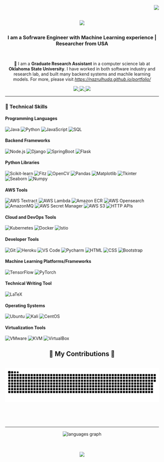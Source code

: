 <img align="right" src="https://visitor-badge.laobi.icu/badge?page_id=nazrulhuda.nazrulhuda" />

<h1 align="center">
    <img src="https://readme-typing-svg.herokuapp.com/?font=Righteous&size=35&center=true&vCenter=true&width=500&height=70&duration=4000&lines=Hi+There!+👋;+I'm+Nazrul+Huda+Shanto!;" />
</h1>

<h3 align="center">I am a Sofrware Engineer with Machine Learning experience | Researcher from USA</h3>

<br/>

<div align="center">
 
 🔭 I am a **Graduate Research Assistant** in a computer science lab at **Oklahoma State University**.
 I have worked in both software industry and research lab, and built many backend systems and machile learning models.
 For more, please visit *https://nazrulhuda.github.io/portfolio/*

 </div>
 
<div align="center"> 
  <a href="mailto:mshanto@okstate.edu">
    <img src="https://img.shields.io/badge/Gmail-333333?style=for-the-badge&logo=gmail&logoColor=red" />
  </a>
  <a href="https://www.linkedin.com/in/nazrulhudashanto/" target="_blank">
    <img src="https://img.shields.io/badge/LinkedIn-0077B5?style=for-the-badge&logo=linkedin&logoColor=white" target="_blank" />
  </a>
  <a href="https://nazrulhuda.github.io/portfolio/" target="_blank">
     <img src="https://img.shields.io/badge/Portfolio-FF5722?style=for-the-badge&logo=todoist&logoColor=white" target="_blank" /> <!-- sqlite, safari, google-chrome are other good icon options -->
  </a>
</div>

 <hr/>
 

### 🔧 Technical Skills

#### Programming Languages
![Java](https://img.shields.io/badge/Java-ED8B00?style=for-the-badge&logo=java&logoColor=white)
![Python](https://img.shields.io/badge/Python-3776AB?style=for-the-badge&logo=python&logoColor=white)
![JavaScript](https://img.shields.io/badge/JavaScript-F7DF1E?style=for-the-badge&logo=javascript&logoColor=black)
![SQL](https://img.shields.io/badge/SQL-003B57?style=for-the-badge&logo=postgresql&logoColor=white)

#### Backend Frameworks
![Node.js](https://img.shields.io/badge/Node.js-339933?style=for-the-badge&logo=nodedotjs&logoColor=white)
![Django](https://img.shields.io/badge/Django-092E20?style=for-the-badge&logo=django&logoColor=white)
![SpringBoot](https://img.shields.io/badge/SpringBoot-6DB33F?style=for-the-badge&logo=spring&logoColor=white)
![Flask](https://img.shields.io/badge/Flask-000000?style=for-the-badge&logo=flask&logoColor=white)


#### Python Libraries
![Scikit-learn](https://img.shields.io/badge/Scikit--learn-F7931E?style=for-the-badge&logo=scikit-learn&logoColor=white)
![Fitz](https://img.shields.io/badge/Fitz-FF0000?style=for-the-badge&logo=fitz&logoColor=white)
![OpenCV](https://img.shields.io/badge/OpenCV-5C3EE8?style=for-the-badge&logo=opencv&logoColor=white)
![Pandas](https://img.shields.io/badge/Pandas-150458?style=for-the-badge&logo=pandas&logoColor=white)
![Matplotlib](https://img.shields.io/badge/Matplotlib-0C4B33?style=for-the-badge&logo=matplotlib&logoColor=white)
![Tkinter](https://img.shields.io/badge/Tkinter-464646?style=for-the-badge&logo=tkinter&logoColor=white)
![Seaborn](https://img.shields.io/badge/Seaborn-4BC51D?style=for-the-badge&logo=seaborn&logoColor=white)
![Numpy](https://img.shields.io/badge/Numpy-013243?style=for-the-badge&logo=numpy&logoColor=white)

#### AWS Tools
![AWS Textract](https://img.shields.io/badge/AWS_Textract-FF9900?style=for-the-badge&logo=amazon-aws&logoColor=white)
![AWS Lambda](https://img.shields.io/badge/AWS_Lambda-FF9900?style=for-the-badge&logo=amazon-aws&logoColor=white)
![Amazon ECR](https://img.shields.io/badge/Amazon_ECR-FF9900?style=for-the-badge&logo=amazon-aws&logoColor=white)
![AWS Opensearch](https://img.shields.io/badge/AWS_Opensearch-FF9900?style=for-the-badge&logo=amazon-aws&logoColor=white)
![AmazonMQ](https://img.shields.io/badge/AmazonMQ-FF9900?style=for-the-badge&logo=amazon-aws&logoColor=white)
![AWS Secret Manager](https://img.shields.io/badge/AWS_Secret_Manager-FF9900?style=for-the-badge&logo=amazon-aws&logoColor=white)
![AWS S3](https://img.shields.io/badge/AWS_S3-569A31?style=for-the-badge&logo=amazon-s3&logoColor=white)
![HTTP APIs](https://img.shields.io/badge/HTTP_APIs-FF9900?style=for-the-badge&logo=amazon-aws&logoColor=white)

#### Cloud and DevOps Tools
![Kubernetes](https://img.shields.io/badge/Kubernetes-326CE5?style=for-the-badge&logo=kubernetes&logoColor=white)
![Docker](https://img.shields.io/badge/Docker-2496ED?style=for-the-badge&logo=docker&logoColor=white)
![Istio](https://img.shields.io/badge/Istio-466BB0?style=for-the-badge&logo=istio&logoColor=white)

#### Developer Tools
![Git](https://img.shields.io/badge/Git-F05032?style=for-the-badge&logo=git&logoColor=white)
![Heroku](https://img.shields.io/badge/Heroku-430098?style=for-the-badge&logo=heroku&logoColor=white)
![VS Code](https://img.shields.io/badge/VS_Code-0078D4?style=for-the-badge&logo=visual-studio-code&logoColor=white)
![Pycharm](https://img.shields.io/badge/PyCharm-000000?style=for-the-badge&logo=pycharm&logoColor=white)
![HTML](https://img.shields.io/badge/HTML5-E34F26?style=for-the-badge&logo=html5&logoColor=white)
![CSS](https://img.shields.io/badge/CSS3-1572B6?style=for-the-badge&logo=css3&logoColor=white)
![Bootstrap](https://img.shields.io/badge/Bootstrap-563D7C?style=for-the-badge&logo=bootstrap&logoColor=white)

#### Machine Learning Platforms/Frameworks
![TensorFlow](https://img.shields.io/badge/TensorFlow-FF6F00?style=for-the-badge&logo=tensorflow&logoColor=white)
![PyTorch](https://img.shields.io/badge/PyTorch-EE4C2C?style=for-the-badge&logo=pytorch&logoColor=white)

#### Technical Writing Tool
![LaTeX](https://img.shields.io/badge/LaTeX-008080?style=for-the-badge&logo=latex&logoColor=white)

#### Operating Systems
![Ubuntu](https://img.shields.io/badge/Ubuntu-E95420?style=for-the-badge&logo=ubuntu&logoColor=white)
![Kali](https://img.shields.io/badge/Kali-268BFF?style=for-the-badge&logo=kalilinux&logoColor=white)
![CentOS](https://img.shields.io/badge/CentOS-262577?style=for-the-badge&logo=centos&logoColor=white)


#### Virtualization Tools
![VMware](https://img.shields.io/badge/VMware-607078?style=for-the-badge&logo=vmware&logoColor=white)
![KVM](https://img.shields.io/badge/KVM-000000?style=for-the-badge&logo=kvm&logoColor=white)
![VirtualBox](https://img.shields.io/badge/VirtualBox-183A61?style=for-the-badge&logo=virtualbox&logoColor=white)

<div align="center">
  <h2>🐍 My Contributions 🐍</h2>
  <br>
  <img alt="snake eating my contributions" src="https://raw.githubusercontent.com/nazrulhuda/nazrulhuda/output/github-contribution-grid-snake.svg" />
  
  <br/><br/><br/>
</div>

<hr/>







<div align="center">
  <img src="https://github-readme-stats.vercel.app/api/top-langs?username=nazrulhuda&locale=en&hide_title=false&layout=compact&card_width=320&langs_count=5&theme=dracula&hide_border=false" height="150" alt="languages graph"  />
</div>



<h1 align="center">
    <img src="https://readme-typing-svg.herokuapp.com/?font=Righteous&size=35&center=true&vCenter=true&width=500&height=70&duration=4000&lines=Thank+You!+👋;+Plese+feel+free+to+contact!;" />
</h1>




